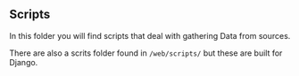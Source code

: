 ## Scripts

In this folder you will find scripts that deal with gathering Data from sources.

There are also a scrits folder found in `/web/scripts/` but these are built for Django.